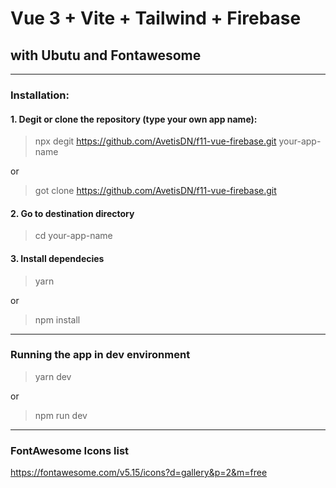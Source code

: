 # Vue 3 + Vite + Tailwind + Firebase
## with Ubutu and Fontawesome 
---
### Installation:

#### 1. Degit or clone the repository (type your own app name):
> npx degit https://github.com/AvetisDN/f11-vue-firebase.git your-app-name

or

> got clone https://github.com/AvetisDN/f11-vue-firebase.git




#### 2. Go to destination directory
> cd your-app-name

#### 3. Install dependecies
>yarn

or

>npm install

---

### Running the app in dev environment

> yarn dev 

or 
> npm run dev

---

### FontAwesome Icons list
<a href="https://fontawesome.com/v5.15/icons?d=gallery&p=2&m=free" target="_blank">https://fontawesome.com/v5.15/icons?d=gallery&p=2&m=free</a>